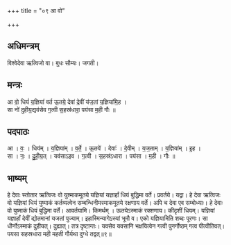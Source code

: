 +++
title = "०९ आ वो"

+++
## अधिमन्त्रम्
विश्वेदेवा ऋत्विजो वा। बुधः सौम्यः। जगती।

## मन्त्रः
आ वो॒ धियं॑ य॒ज्ञियां॑ वर्त ऊ॒तये॒ देवा॑ दे॒वीं य॑ज॒तां य॒ज्ञिया॑मि॒ह ।  
सा नो॑ दुहीय॒द्यव॑सेव ग॒त्वी स॒हस्र॑धारा॒ पय॑सा म॒ही गौः ॥

## पदपाठः
आ । वः॒ । धिय॑म् । य॒ज्ञिया॑म् । व॒र्ते॒ । ऊ॒तये॑ । देवाः॑ । दे॒वीम् । य॒ज॒ताम् । य॒ज्ञिया॑म् । इ॒ह ।  
सा । नः॒ । दु॒ही॒य॒त् । यव॑साऽइव । ग॒त्वी । स॒हस्र॑ऽधारा । पय॑सा । म॒ही । गौः ॥

## भाष्यम्
हे देवाः स्तोतार ऋत्विजः वो युश्माकमूतये यज्ञियां यज्ञार्हां धियं बुद्धिमा वर्ते। प्रवर्तये। यद्वा। हे देवा ऋत्विजः वो यज्ञियां धियं युष्माकं कर्तव्यत्वेन सम्बन्धिनीमस्माकमूतये रक्षणाय वर्ते। अपि च देवा एव सम्बोध्याः। हे देवाः वो युष्माकं धियं बुद्धिमा वर्ते। आवर्तयामि। किमर्थम् । ऊतयेऽस्माकं रक्शणाय। कीदृशीं धियम्। यज्ञियां यज्ञार्हां देवीं द्योतमानां यजतां पुज्याम्। इहास्मिन्यागेऽस्यां भूमौ व। एको यज्ञियामिति शब्दः पूरणः। सा धीर्नोऽस्माकं दुहीयत्। दुह्यात्। तत्र दृष्टान्तः। यवसेव यवसानि भक्षयित्वेन गत्वी पुनर्गोष्ठम् गत्व पीत्वीतिवत्। पयसा सहस्रधारा मही महती गौर्यथा दुग्धे तद्वत्॥९॥